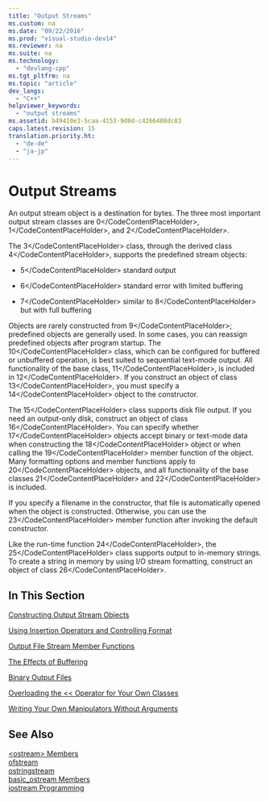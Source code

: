 ```yaml
---
title: "Output Streams"
ms.custom: na
ms.date: "09/22/2016"
ms.prod: "visual-studio-dev14"
ms.reviewer: na
ms.suite: na
ms.technology: 
  - "devlang-cpp"
ms.tgt_pltfrm: na
ms.topic: "article"
dev_langs: 
  - "C++"
helpviewer_keywords: 
  - "output streams"
ms.assetid: b49410e3-5caa-4153-9d0d-c4266408dc83
caps.latest.revision: 15
translation.priority.ht: 
  - "de-de"
  - "ja-jp"
---
```

# Output Streams
An output stream object is a destination for bytes. The three most important output stream classes are <CodeContentPlaceHolder>0\</CodeContentPlaceHolder>, <CodeContentPlaceHolder>1\</CodeContentPlaceHolder>, and <CodeContentPlaceHolder>2\</CodeContentPlaceHolder>.  
  
 The <CodeContentPlaceHolder>3\</CodeContentPlaceHolder> class, through the derived class <CodeContentPlaceHolder>4\</CodeContentPlaceHolder>, supports the predefined stream objects:  
  
-   <CodeContentPlaceHolder>5\</CodeContentPlaceHolder> standard output  
  
-   <CodeContentPlaceHolder>6\</CodeContentPlaceHolder> standard error with limited buffering  
  
-   <CodeContentPlaceHolder>7\</CodeContentPlaceHolder> similar to <CodeContentPlaceHolder>8\</CodeContentPlaceHolder> but with full buffering  
  
 Objects are rarely constructed from <CodeContentPlaceHolder>9\</CodeContentPlaceHolder>; predefined objects are generally used. In some cases, you can reassign predefined objects after program startup. The <CodeContentPlaceHolder>10\</CodeContentPlaceHolder> class, which can be configured for buffered or unbuffered operation, is best suited to sequential text-mode output. All functionality of the base class, <CodeContentPlaceHolder>11\</CodeContentPlaceHolder>, is included in <CodeContentPlaceHolder>12\</CodeContentPlaceHolder>. If you construct an object of class <CodeContentPlaceHolder>13\</CodeContentPlaceHolder>, you must specify a <CodeContentPlaceHolder>14\</CodeContentPlaceHolder> object to the constructor.  
  
 The <CodeContentPlaceHolder>15\</CodeContentPlaceHolder> class supports disk file output. If you need an output-only disk, construct an object of class <CodeContentPlaceHolder>16\</CodeContentPlaceHolder>. You can specify whether <CodeContentPlaceHolder>17\</CodeContentPlaceHolder> objects accept binary or text-mode data when constructing the <CodeContentPlaceHolder>18\</CodeContentPlaceHolder> object or when calling the <CodeContentPlaceHolder>19\</CodeContentPlaceHolder> member function of the object. Many formatting options and member functions apply to <CodeContentPlaceHolder>20\</CodeContentPlaceHolder> objects, and all functionality of the base classes <CodeContentPlaceHolder>21\</CodeContentPlaceHolder> and <CodeContentPlaceHolder>22\</CodeContentPlaceHolder> is included.  
  
 If you specify a filename in the constructor, that file is automatically opened when the object is constructed. Otherwise, you can use the <CodeContentPlaceHolder>23\</CodeContentPlaceHolder> member function after invoking the default constructor.  
  
 Like the run-time function <CodeContentPlaceHolder>24\</CodeContentPlaceHolder>, the <CodeContentPlaceHolder>25\</CodeContentPlaceHolder> class supports output to in-memory strings. To create a string in memory by using I/O stream formatting, construct an object of class <CodeContentPlaceHolder>26\</CodeContentPlaceHolder>.  
  
## In This Section  
 [Constructing Output Stream Objects](../vs140/constructing-output-stream-objects.md)  
  
 [Using Insertion Operators and Controlling Format](../vs140/using-insertion-operators-and-controlling-format.md)  
  
 [Output File Stream Member Functions](../vs140/output-file-stream-member-functions.md)  
  
 [The Effects of Buffering](../vs140/effects-of-buffering.md)  
  
 [Binary Output Files](../vs140/binary-output-files.md)  
  
 [Overloading the << Operator for Your Own Classes](../vs140/overloading-the----operator-for-your-own-classes.md)  
  
 [Writing Your Own Manipulators Without Arguments](../vs140/writing-your-own-manipulators-without-arguments.md)  
  
## See Also  
 [\<ostream> Members](assetId:///a5afd034-0e3c-41ee-bbd7-468d9188da1d)   
 [ofstream](../vs140/ofstream.md)   
 [ostringstream](../vs140/ostringstream.md)   
 [basic_ostream Members](assetId:///82e5cc91-7c0c-4950-a8ce-ac779cfbbd93)   
 [iostream Programming](../vs140/iostream-programming.md)